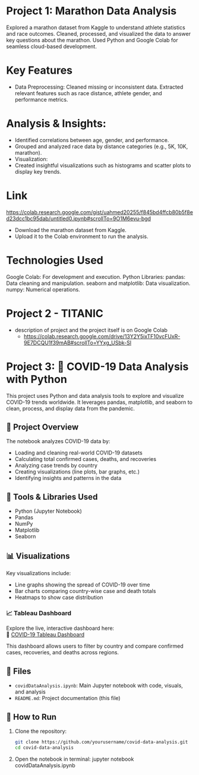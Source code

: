 # Project 1: Marathon Data Analysis
Explored a marathon dataset from Kaggle to understand athlete statistics and race outcomes. Cleaned, processed, and visualized the data to answer key questions about the marathon. Used Python and Google Colab for seamless cloud-based development.

# Key Features
- Data Preprocessing: Cleaned missing or inconsistent data. Extracted relevant features such as race distance, athlete gender, and performance metrics.

# Analysis & Insights:
- Identified correlations between age, gender, and performance.
- Grouped and analyzed race data by distance categories (e.g., 5K, 10K, marathon).
- Visualization:
- Created insightful visualizations such as histograms and scatter plots to display key trends.
  
# Link
https://colab.research.google.com/gist/uahmed20255/f845bd4ffcb80b5f8ed23dcc1bc95dab/untitled0.ipynb#scrollTo=9O1M6evu-bgd
- Download the marathon dataset from Kaggle.
- Upload it to the Colab environment to run the analysis.

# Technologies Used
Google Colab: For development and execution.
Python Libraries:
pandas: Data cleaning and manipulation.
seaborn and matplotlib: Data visualization.
numpy: Numerical operations.


# Project 2 - TITANIC 
- description of project and the project itself is on Google Colab
     - https://colab.research.google.com/drive/13Y2Y5ixTF10vcFUxR-9E7DCQU1f39mAB#scrollTo=YYxg_USbk-Sl
       
# Project 3: 🦠 COVID-19 Data Analysis with Python

This project uses Python and data analysis tools to explore and visualize COVID-19 trends worldwide. It leverages pandas, matplotlib, and seaborn to clean, process, and display data from the pandemic.

## 📌 Project Overview

The notebook analyzes COVID-19 data by:

- Loading and cleaning real-world COVID-19 datasets
- Calculating total confirmed cases, deaths, and recoveries
- Analyzing case trends by country
- Creating visualizations (line plots, bar graphs, etc.)
- Identifying insights and patterns in the data

## 🧰 Tools & Libraries Used

- Python (Jupyter Notebook)
- Pandas
- NumPy
- Matplotlib
- Seaborn

## 📊 Visualizations

Key visualizations include:

- Line graphs showing the spread of COVID-19 over time
- Bar charts comparing country-wise case and death totals
- Heatmaps to show case distribution

### 📈 Tableau Dashboard

Explore the live, interactive dashboard here:  
🔗 [COVID-19 Tableau Dashboard](https://public.tableau.com/app/profile/umar.ahmed3812/viz/covid19data_17521875752040/Dashboard1?publish=yes)

This dashboard allows users to filter by country and compare confirmed cases, recoveries, and deaths across regions.

## 📁 Files

- `covidDataAnalysis.ipynb`: Main Jupyter notebook with code, visuals, and analysis
- `README.md`: Project documentation (this file)

## 🚀 How to Run

1. Clone the repository:
   ```bash
   git clone https://github.com/yourusername/covid-data-analysis.git
   cd covid-data-analysis

2. Open the notebook in terminal: jupyter notebook covidDataAnalysis.ipynb

